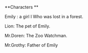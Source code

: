**Characters **

Emily : a girl l Who was lost in a forest.

Lion: The pet of Emily.

Mr.Doren: The Zoo Watchman.

Mr.Grothy: Father of Emily
